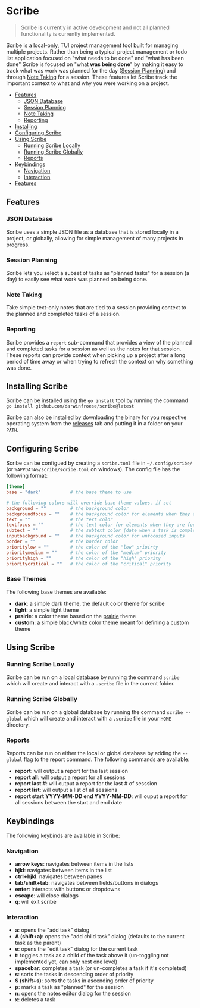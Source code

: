 # Scribe

> Scribe is currently in active development and not all planned functionality is currently implemented.

Scribe is a local-only, TUI project management tool built for managing multiple projects. Rather than being
a typical project management or todo list application focused on "what needs to be done" and "what has been done"
Scribe is focused on "what **was being done**" by making it easy to track what was work was planned for the
day ([Session Planning](#session-planning)) and through [Note Taking](#note-taking) for a session. These features let Scribe track the
important context to what and why you were working on a project.

- [Features](#features)
    - [JSON Database](#json-database)
    - [Session Planning](#session-planning)
    - [Note Taking](#note-taking)
    - [Reporting](#reporting)
- [Installing](#installing-scribe)
- [Configuring Scribe](#configuring-scribe)
- [Using Scribe](#using-scribe)
    - [Running Scribe Locally](#running-scribe-locally)
    - [Running Scribe Globally](#running-scribe-globally)
    - [Reports](#reports)
- [Keybindings](#keybindings)
    - [Navigation](#navigation)
    - [Interaction](#interaction)
- [Features](#features)

## Features

### JSON Database
Scribe uses a simple JSON file as a database that is stored locally in a project, or globally, allowing for simple management
of many projects in progress.

### Session Planning
Scribe lets you select a subset of tasks as "planned tasks" for a session (a day) to easily see what work was planned on being done.

### Note Taking
Take simple text-only notes that are tied to a session providing context to the planned and completed tasks of a session.

### Reporting
Scribe provides a `report` sub-command that provides a view of the planned and completed tasks for a session as well as
the notes for that session. These reports can provide context when picking up a project after a long period of time away
or when trying to refresh the context on why something was done.

## Installing Scribe

Scribe can be installed using the `go install` tool by running the command `go install github.com/darwinfroese/scribe@latest`

Scribe can also be installed by downloading the binary for you respective operating system from the [releases](https://github.com/darwinfroese/scribe/releases/)
tab and putting it in a folder on your `PATH`.

## Configuring Scribe

Scribe can be configued by creating a `scribe.toml` file in `~/.config/scribe/` (or `%APPDATA%/scribe/scribe.toml` on windows). The config file
has the following format:

```toml
[theme]
base = "dark"           # the base theme to use

# the following colors will override base theme values, if set
background = ""         # the background color
backgroundfocus = ""    # the background color for elements when they are focused
text = ""               # the text color
textfocus = ""          # the text color for elements when they are focused
subtext = ""            # the subtext color (date when a task is completed)
inputbackground = ""    # the background color for unfocused inputs
border = ""             # the border color
prioritylow = ""        # the color of the "low" prioirty
prioritymedium = ""     # the color of the "medium" priority
priorityhigh = ""       # the color of the "high" priority
prioritycritical = ""   # the color of the "critical" priority
```

### Base Themes

The following base themes are available:
- **dark**: a simple dark theme, the default color theme for scribe
- **light**: a simple light theme
- **prairie**: a color theme based on the [prairie](https://github.com/darwinfroese/prairie) theme
- **custom**: a simple black/white color theme meant for defining a custom theme

## Using Scribe

### Running Scribe Locally
Scribe can be run on a local database by running the command `scribe` which will create and interact with a `.scribe`
file in the current folder.

### Running Scribe Globally
Scribe can be run on a global database by running the command `scribe --global` which will create and interact with a `.scribe`
file in your `HOME` directory.

### Reports
Reports can be run on either the local or global database by adding the `--global` flag to the report command. The following
commands are available:

- **report**: will output a report for the last session
- **report all**: will output a report for all sessions
- **report last #**: will output a report for the last # of sesssion
- **report list**: will output a list of all sessions
- **report start YYYY-MM-DD end YYYY-MM-DD**: will ouput a report for all sessions between the start and end date

## Keybindings
The following keybinds are available in Scribe:

### Navigation
- **arrow keys**: navigates between items in the lists
- **hjkl**: navigates between items in the list
- **ctrl+hjkl**: navigates between panes
- **tab/shift+tab**: navigates between fields/buttons in dialogs
- **enter**: interacts with buttons or dropdowns
- **escape**: will close dialogs
- **q**: will exit scribe

### Interaction
- **a**: opens the "add task" dialog
- **A (shift+a)**: opens the "add child task" dialog (defaults to the current task as the parent)
- **e**: opens the "edit task" dialog for the current task
- **t**: toggles a task as a child of the task above it (un-toggling not implemented yet, can only nest one level)
- **spacebar**: completes a task (or un-completes a task if it's completed)
- **s**: sorts the tasks in descending order of priority
- **S (shift+s)**: sorts the tasks in ascending order of priority
- **p**: marks a task as "planned" for the session
- **n**: opens the notes editor dialog for the session
- **x**: deletes a task

